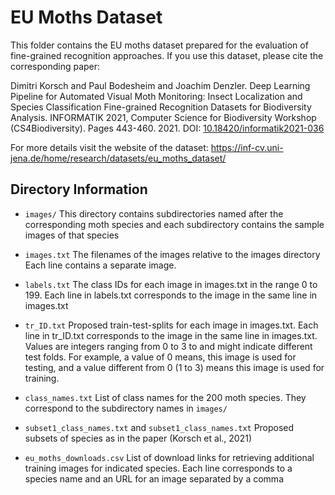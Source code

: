 # EU Moths Dataset

This folder contains the EU moths dataset prepared for the evaluation
of fine-grained recognition approaches. If you use this dataset, please 
cite the corresponding paper:

Dimitri Korsch and Paul Bodesheim and Joachim Denzler. 
Deep Learning Pipeline for Automated Visual Moth Monitoring: Insect Localization and Species Classification
Fine-grained Recognition Datasets for Biodiversity Analysis. 
INFORMATIK 2021, Computer Science for Biodiversity Workshop (CS4Biodiversity). Pages 443-460. 2021.
DOI: [10.18420/informatik2021-036](https://dx.doi.org/10.18420/informatik2021-036)

For more details visit the website of the dataset:
https://inf-cv.uni-jena.de/home/research/datasets/eu_moths_dataset/

## Directory Information

- ``images/``
    This directory contains subdirectories named after the corresponding moth species and each subdirectory contains the sample images of that species

- ``images.txt``
    The filenames of the images relative to the images directory
    Each line contains a separate image.

- ``labels.txt``
    The class IDs for each image in images.txt in the range 0 to 199. 
    Each line in labels.txt corresponds to the image in the same line in images.txt

- ``tr_ID.txt``
    Proposed train-test-splits for each image in images.txt. 
    Each line in tr_ID.txt corresponds to the image in the same line in images.txt. 
    Values are integers ranging from 0 to 3 to and might indicate different test folds.
    For example, a value of 0 means, this image is used for testing, and a value different from 0 (1 to 3) means this image is used for training.
    
- ``class_names.txt``
    List of class names for the 200 moth species.
    They correspond to the subdirectory names in ``images/``
    
- ``subset1_class_names.txt`` and ``subset1_class_names.txt``
    Proposed subsets of species as in the paper (Korsch et al., 2021)
    
- ``eu_moths_downloads.csv``
    List of download links for retrieving additional training images for indicated species.
    Each line corresponds to a species name and an URL for an image separated by a comma
